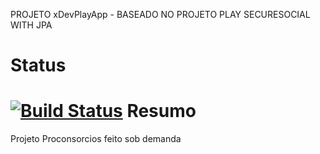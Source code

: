 PROJETO xDevPlayApp - BASEADO NO PROJETO PLAY SECURESOCIAL WITH JPA

Status
========

[![Build Status](https://xdevel-com.ci.cloudbees.com/buildStatus/icon?job=xdevel-proconsorcio)](https://xdevel-com.ci.cloudbees.com/job/xdevel-proconsorcio/)
Resumo
========

Projeto Proconsorcios feito sob demanda

